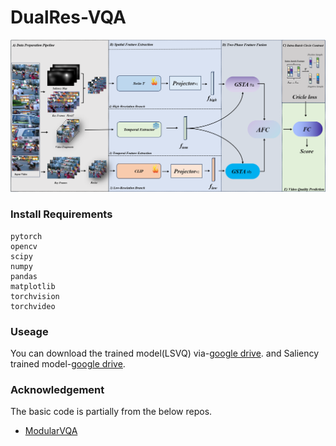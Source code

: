 # DualRes-VQA
![image](https://github.com/c03mos/DualRes-VQA/blob/main/fig.png)

### Install Requirements
```
pytorch
opencv
scipy
numpy
pandas
matplotlib
torchvision
torchvideo
```
### Useage
You can download the trained model(LSVQ) via-[google drive](https://drive.google.com/file/d/1Mf8BfqXoXoTQMxVzb183OXiAmY0SuBJx/view?usp=sharing).
and Saliency trained model-[google drive](https://drive.google.com/file/d/1EVnn1oVdzIusgzUIQ2iRsuY_D4eR2ROn/view?usp=sharing).
### Acknowledgement
The basic code is partially from the below repos.
- [ModularVQA](https://github.com/winwinwenwen77/ModularBVQA)
